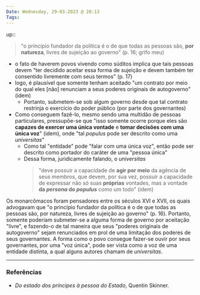 ```yaml
---
Date: Wednesday, 29-03-2023 @ 20:13
Tags: 
---
```

up:: 

> "o princípio fundador da política é o de que todas as pessoas são, **por natureza**, livres de sujeição ao governo" (p. 16; grifo meu)
- o fato de haverem povos vivendo como súditos implica que tais pessoas devem "ter decidido aceitar essa forma de sujeição e devem também ter consentido livremente com seus termos" (p. 17)
- logo, é plausível que somente tenham aceitado "um contrato por meio do qual eles [não] renunciam a seus poderes originais de autogoverno" (idem)
	- Portanto, submetem-se sob algum governo desde que tal contrato restrinja o exercício do poder público (por parte dos governantes)
- Como conseguem fazê-lo, mesmo sendo uma multidão de pessoas particulares, pressupõe-se que "isso somente ocorre porque eles são **capazes de exercer uma única vontade** e **tomar decisões com uma única voz**" (idem), onde "tal *populus* pode ser descrito como uma *universitas*"
	- Como tal "entidade" pode "falar com uma única voz", então pode ser descrito como portador do caráter de uma "pessoa única"
	- Dessa forma, juridicamente falando, o *universitas* 
	  >"deve possuir a capacidade de **agir por meio** da agência de seus membros, que devem, por sua vez, possuir a capacidade de expressar não só suas **próprias** vontades, mas a vontade **da *persona* do *populus*** como um todo" (idem) 

Os monarcômacos foram pensadores entre os séculos XVI e XVII, os quais advogavam que "o princípio fundador da política é o de que todas as pessoas são, por natureza, livres de sujeição ao governo" (p. 16). Portanto, somente poderiam submeter-se a alguma forma de governo por aceitação "livre", e fazendo-o de tal maneira que seus "poderes originais de autogoverno" sejam renunciados em prol de uma limitação dos poderes de seus governantes. A forma como o povo consegue fazer-se ouvir por seus governantes, por uma "voz única", pode ser vista como a voz de uma entidade distinta, a qual alguns autores chamam de *universitas*. 

---
### Referências
- *Do estado dos príncipes à pessoa do Estado*, Quentin Skinner.